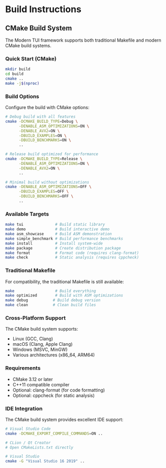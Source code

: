 # Build Instructions

## CMake Build System

The Modern TUI framework supports both traditional Makefile and modern CMake build systems.

### Quick Start (CMake)

```bash
mkdir build
cd build
cmake ..
make -j$(nproc)
```

### Build Options

Configure the build with CMake options:

```bash
# Debug build with all features
cmake -DCMAKE_BUILD_TYPE=Debug \
      -DENABLE_ASM_OPTIMIZATIONS=ON \
      -DENABLE_AVX2=ON \
      -DBUILD_EXAMPLES=ON \
      -DBUILD_BENCHMARKS=ON \
      ..

# Release build optimized for performance
cmake -DCMAKE_BUILD_TYPE=Release \
      -DENABLE_ASM_OPTIMIZATIONS=ON \
      -DENABLE_AVX2=ON \
      ..

# Minimal build without optimizations
cmake -DENABLE_ASM_OPTIMIZATIONS=OFF \
      -DBUILD_EXAMPLES=OFF \
      -DBUILD_BENCHMARKS=OFF \
      ..
```

### Available Targets

```bash
make tui              # Build static library
make demo             # Build interactive demo
make asm_showcase     # Build ASM demonstration
make simple_benchmark # Build performance benchmarks
make install          # Install system-wide
make package          # Create distribution package
make format           # Format code (requires clang-format)
make check            # Static analysis (requires cppcheck)
```

### Traditional Makefile

For compatibility, the traditional Makefile is still available:

```bash
make                  # Build everything
make optimized        # Build with ASM optimizations
make debug           # Build debug version
make clean           # Clean build files
```

### Cross-Platform Support

The CMake build system supports:
- Linux (GCC, Clang)
- macOS (Clang, Apple Clang)
- Windows (MSVC, MinGW)
- Various architectures (x86_64, ARM64)

### Requirements

- CMake 3.12 or later
- C++11 compatible compiler
- Optional: clang-format (for code formatting)
- Optional: cppcheck (for static analysis)

### IDE Integration

The CMake build system provides excellent IDE support:

```bash
# Visual Studio Code
cmake -DCMAKE_EXPORT_COMPILE_COMMANDS=ON ..

# CLion / Qt Creator
# Open CMakeLists.txt directly

# Visual Studio
cmake -G "Visual Studio 16 2019" ..
```